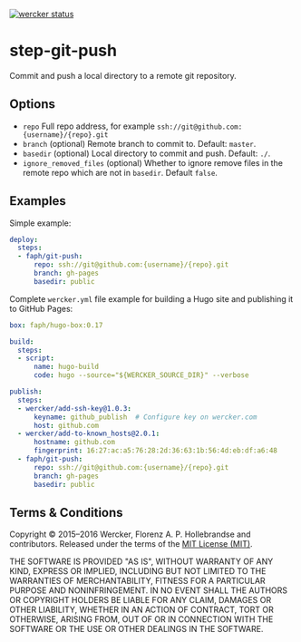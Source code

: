 [![wercker status](https://app.wercker.com/status/5a25748ef809ea822d8298ac2be1f0a2/s "wercker status")](https://app.wercker.com/project/bykey/5a25748ef809ea822d8298ac2be1f0a2)

# step-git-push

Commit and push a local directory to a remote git repository.

## Options

- `repo` Full repo address, for example `ssh://git@github.com:{username}/{repo}.git`
- `branch` (optional) Remote branch to commit to. Default: `master`.
- `basedir` (optional) Local directory to commit and push. Default: `./`.
- `ignore_removed_files` (optional) Whether to ignore remove files in the 
  remote repo which are not in `basedir`. Default `false`.

## Examples

Simple example:

```yaml
deploy:
  steps:
  - faph/git-push:
      repo: ssh://git@github.com:{username}/{repo}.git
      branch: gh-pages
      basedir: public
```

Complete `wercker.yml` file example for building a Hugo site and publishing
it to GitHub Pages:

```yaml
box: faph/hugo-box:0.17

build:
  steps:
  - script:
      name: hugo-build
      code: hugo --source="${WERCKER_SOURCE_DIR}" --verbose

publish:
  steps:
  - wercker/add-ssh-key@1.0.3:
      keyname: github_publish  # Configure key on wercker.com
      host: github.com
  - wercker/add-to-known_hosts@2.0.1:
      hostname: github.com
      fingerprint: 16:27:ac:a5:76:28:2d:36:63:1b:56:4d:eb:df:a6:48
  - faph/git-push:
      repo: ssh://git@github.com:{username}/{repo}.git
      branch: gh-pages
      basedir: public
```

## Terms & Conditions

Copyright © 2015–2016 Wercker, Florenz A. P. Hollebrandse and contributors.
Released under the terms of the [MIT License (MIT)](LICENSE).

THE SOFTWARE IS PROVIDED "AS IS", WITHOUT WARRANTY OF ANY KIND, EXPRESS OR
IMPLIED, INCLUDING BUT NOT LIMITED TO THE WARRANTIES OF MERCHANTABILITY,
FITNESS FOR A PARTICULAR PURPOSE AND NONINFRINGEMENT. IN NO EVENT SHALL THE
AUTHORS OR COPYRIGHT HOLDERS BE LIABLE FOR ANY CLAIM, DAMAGES OR OTHER
LIABILITY, WHETHER IN AN ACTION OF CONTRACT, TORT OR OTHERWISE, ARISING FROM,
OUT OF OR IN CONNECTION WITH THE SOFTWARE OR THE USE OR OTHER DEALINGS IN THE
SOFTWARE.
